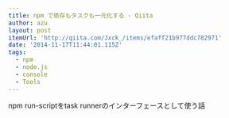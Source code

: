```yaml
---
title: npm で依存もタスクも一元化する - Qiita
author: azu
layout: post
itemUrl: 'http://qiita.com/Jxck_/items/efaff21b977ddc782971'
date: '2014-11-17T11:44:01.115Z'
tags:
  - npm
  - node.js
  - console
  - Tools
---
```

npm run-scriptをtask runnerのインターフェースとして使う話
